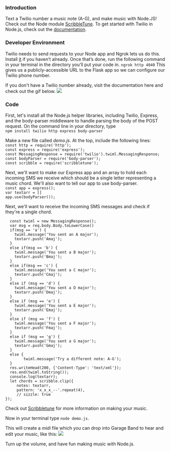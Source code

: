 ### Introduction
Text a Twilio number a music note (A-G), and make music with Node.JS! Check out the Node module [ScribbleTune](https://github.com/walmik/scribbletune).
To get started with Twilio in Node.js, check out the [documentation](https://www.twilio.com/docs/guides/how-to-receive-and-reply-in-node-js#what-is-a-webhook).

### Developer Environment
Twilio needs to send requests to your Node app and Ngrok lets us do this. Install <a href = "https://ngrok.com/">it</a> if you haven’t already. Once that’s done, run the following command in your terminal in the directory you’ll put your code in.
```ngrok http 4040```
This gives us a publicly-accessible URL to the Flask app so we can configure our Twilio phone number.

If you don't have a Twilio number already, visit the documentation here and check out the gif below.
<img src = "https://user-images.githubusercontent.com/8932430/27795492-5fb4989a-5fd4-11e7-89ce-6886e6940190.gif">

### Code
First, let's install all the Node.js helper libraries, including Twilio, Express, and the body-parser middleware to handle parsing the body of the POST request. On the command line in your directory, type
<br>
```npm install twilio http express body-parser```


Make a new file called <em>demo.js</em>. At the top, include the following lines:
<br>
```const http = require('http');```
<br>
```const express = require('express');```
<br>
```const MessagingResponse = require('twilio').twiml.MessagingResponse; ```
<br>
```const bodyParser = require('body-parser');```
<br>
```const scribble = require('scribbletune'); ```

Next, we'll want to make our Express app and an array to hold each incoming SMS we receive which should be a single letter representing a music chord. We'll also want to tell our app to use body-parser.
<br>
```const app = express(); ```
<br>
```var textarr = []```
<br>
```app.use(bodyParser());```

Next, we'll want to receive the incoming SMS messages and check if they're a single chord.

```app.post('/', (req, res) => {
  const twiml = new MessagingResponse();
  var msg = req.body.Body.toLowerCase()
  if(msg == 'a') {
  	twiml.message('You sent an A major');
  	textarr.push('Amaj');
  }
  else if(msg == 'b') {
  	twiml.message('You sent a B major');
  	textarr.push('Bmaj');
  }
  else if(msg == 'c') {
  	twiml.message('You sent a C major');
  	textarr.push('Cmaj');
  }
  else if (msg == 'd') {
  	twiml.message('You sent a D major');
  	textarr.push('Dmaj');
  }
  else if (msg == 'e') {
  	twiml.message('You sent a E major');
  	textarr.push('Emaj');
  }
  else if (msg == 'f') {
  	twiml.message('You sent a F major');
  	textarr.push('Fmaj');
  }
  else if (msg == 'g') {
  	twiml.message('You sent a G major');
  	textarr.push('Gmaj');
  }
  else {
        twiml.message('Try a different note: A-G');
  }
  res.writeHead(200, {'Content-Type': 'text/xml'});
  res.end(twiml.toString());
  console.log(textarr);
  let chords = scribble.clip({
	 notes: textarr,
	 pattern: 'x_x_x_--'.repeat(4),
	 // sizzle: true
});  
```

Check out <a href = "https://github.com/walmik/scribbletune">Scribbletune</a> for more information on making your music.

Now in your terminal type ```node demo.js```.

This will create a <em>midi</em> file which you can drop into Garage Band to hear and edit your music, like this:
<img src = "https://user-images.githubusercontent.com/8932430/27797036-1b167644-5fda-11e7-8439-732608a7817a.gif">

Turn up the volume, and have fun making music with Node.js. 
